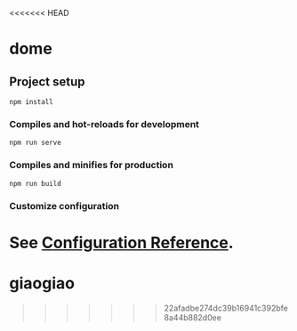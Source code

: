 <<<<<<< HEAD
# dome

## Project setup
```
npm install
```

### Compiles and hot-reloads for development
```
npm run serve
```

### Compiles and minifies for production
```
npm run build
```

### Customize configuration
See [Configuration Reference](https://cli.vuejs.org/config/).
=======
# giaogiao
>>>>>>> 22afadbe274dc39b16941c392bfe8a44b882d0ee
